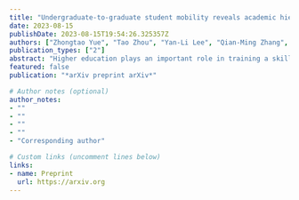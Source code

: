 ```yaml
---
title: "Undergraduate-to-graduate student mobility reveals academic hierarchy and educational disparities"
date: 2023-08-15
publishDate: 2023-08-15T19:54:26.325357Z
authors: ["Zhongtao Yue", "Tao Zhou", "Yan-Li Lee", "Qian-Ming Zhang", "Jian Gao"]
publication_types: ["2"]
abstract: "Higher education plays an important role in training a skilled workforce and provides a promising path to disrupt the lasting effects of disadvantages. Despite enormous efforts to understand how education affects career mobility after graduation, little is known about mobility patterns and disparities at earlier stages of the higher education pipeline. Here we build a promotional student mobility network based on a large-scale digital resume dataset containing the educational trajectories of individuals who have obtained a bachelor’s degree and studied for a master's degree in China. Our analysis of this mobility network that captures student flows from undergraduate to graduate university conveys several findings. First, we find empirical evidence for academic hierarchy in which student mobility is highly stratified and undergraduate university rankings are predictive of graduate university rankings. Second, while a mechanism model reproduces the observed pattern and interprets the empirical results, it appears to indicate cost-benefit considerations for students attending graduate education at higher-ranked schools. Third, prestigious universities in China are highly concentrated in developed cities, and the economic status of the university-hosting city substitutes for the university’s prestige in impacting student flows. Our findings paint a picture of educational stratification at the undergraduate-to-graduate stage of education and provide insights into promotional student mobility patterns and educational disparities."
featured: false
publication: "*arXiv preprint arXiv*"

# Author notes (optional)
author_notes:
- ""
- ""
- ""
- ""
- "Corresponding author"

# Custom links (uncomment lines below)
links:
- name: Preprint
  url: https://arxiv.org
---
```


